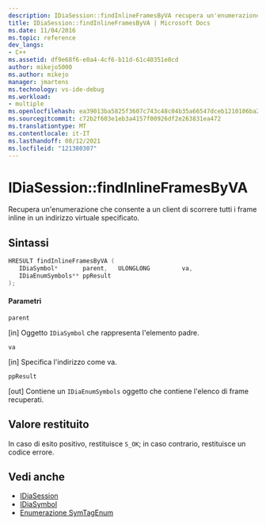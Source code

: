 ```yaml
---
description: IDiaSession::findInlineFramesByVA recupera un'enumerazione che consente a un client di scorrere tutti i frame inline in un indirizzo virtuale specificato.
title: IDiaSession::findInlineFramesByVA | Microsoft Docs
ms.date: 11/04/2016
ms.topic: reference
dev_langs:
- C++
ms.assetid: df9e68f6-e0a4-4cf6-b11d-61c40351e0cd
author: mikejo5000
ms.author: mikejo
manager: jmartens
ms.technology: vs-ide-debug
ms.workload:
- multiple
ms.openlocfilehash: ea39013ba5825f3607c743c48c04b35a66547dceb1210106ba2244f99e646b8d
ms.sourcegitcommit: c72b2f603e1eb3a4157f00926df2e263831ea472
ms.translationtype: MT
ms.contentlocale: it-IT
ms.lasthandoff: 08/12/2021
ms.locfileid: "121380307"
---
```

# <a name="idiasessionfindinlineframesbyva"></a>IDiaSession::findInlineFramesByVA
Recupera un'enumerazione che consente a un client di scorrere tutti i frame inline in un indirizzo virtuale specificato.

## <a name="syntax"></a>Sintassi

```C++
HRESULT findInlineFramesByVA ( 
   IDiaSymbol*       parent,   ULONGLONG         va,
   IDiaEnumSymbols** ppResult
);
```

#### <a name="parameters"></a>Parametri
 `parent`

[in] Oggetto `IDiaSymbol` che rappresenta l'elemento padre.

 `va`

[in] Specifica l'indirizzo come va.

 `ppResult`

[out] Contiene un `IDiaEnumSymbols` oggetto che contiene l'elenco di frame recuperati.

## <a name="return-value"></a>Valore restituito
 In caso di esito positivo, restituisce `S_OK`; in caso contrario, restituisce un codice errore.

## <a name="see-also"></a>Vedi anche
- [IDiaSession](../../debugger/debug-interface-access/idiasession.md)
- [IDiaSymbol](../../debugger/debug-interface-access/idiasymbol.md)
- [Enumerazione SymTagEnum](../../debugger/debug-interface-access/symtagenum.md)
